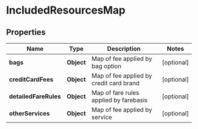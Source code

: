 

# IncludedResourcesMap


## Properties

| Name | Type | Description | Notes |
|------------ | ------------- | ------------- | -------------|
|**bags** | **Object** | Map of fee applied by bag option |  [optional] |
|**creditCardFees** | **Object** | Map of fee applied by credit card brand |  [optional] |
|**detailedFareRules** | **Object** | Map of fare rules applied by farebasis |  [optional] |
|**otherServices** | **Object** | Map of fee applied by service |  [optional] |



